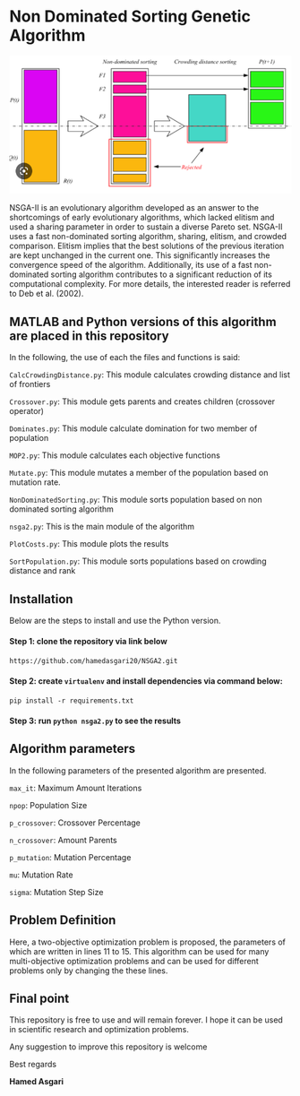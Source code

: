 # Non Dominated Sorting Genetic Algorithm
![Non dominted sorting genetic algorithm](figure.png "Title")

NSGA-II is an evolutionary algorithm developed as an answer to the shortcomings of early evolutionary algorithms, which lacked elitism and used a sharing parameter in order to sustain a diverse Pareto set. NSGA-II uses a fast non-dominated sorting algorithm, sharing, elitism, and crowded comparison. Elitism implies that the best solutions of the previous iteration are kept unchanged in the current one. This significantly increases the convergence speed of the algorithm. Additionally, its use of a fast non-dominated sorting algorithm contributes to a significant reduction of its computational complexity. For more details, the interested reader is referred to Deb et al. (2002).

## MATLAB and Python versions of this algorithm are placed in this repository
In the following, the use of each the files and functions is said:

```CalcCrowdingDistance.py```: This module calculates crowding distance and list of frontiers

```Crossover.py```: This module gets parents and creates children (crossover operator)

```Dominates.py```: This module calculate domination for two member of population

```MOP2.py```: This module calculates each objective functions

```Mutate.py```: This module mutates a member of the population based on mutation rate.

```NonDominatedSorting.py```: This module sorts population based on non dominated sorting algorithm

```nsga2.py```: This is the main module of the algorithm

```PlotCosts.py```: This module plots the results

```SortPopulation.py```: This module sorts populations based on crowding distance and rank

## Installation
Below are the steps to install and use the Python version.

#### Step 1: clone the repository via link below
```angular2html
https://github.com/hamedasgari20/NSGA2.git
```

#### Step 2: create ```virtualenv``` and install dependencies via command below:
```angular2html
pip install -r requirements.txt
```
#### Step 3: run ```python nsga2.py``` to see the results

## Algorithm parameters
In the following parameters of the presented algorithm are presented.

```max_it```: Maximum Amount Iterations

```npop```: Population Size

```p_crossover```: Crossover Percentage

```n_crossover```: Amount Parents

```p_mutation```: Mutation Percentage

```mu```: Mutation Rate

```sigma```: Mutation Step Size

## Problem Definition
Here, a two-objective optimization problem is proposed, the parameters of which are written in lines 11 to 15. This algorithm can be used for many multi-objective optimization problems and can be used for different problems only by changing the these lines.

## Final point

This repository is free to use and will remain forever. I hope it can be used in scientific research and optimization problems.


Any suggestion to improve this repository is welcome

Best regards

__Hamed Asgari__
